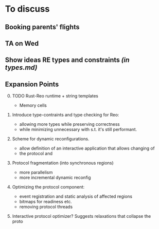 # To discuss

## Booking parents' flights

## TA on Wed

## Show ideas RE types and constraints _(in types.md)_

## Expansion Points

0. TODO Rust-Reo runtime + string templates
	* Memory cells

1. Introduce type-contraints and type checking for Reo:
	* allowing more types while preserving correctness
	* while minimizing unnecessary with s.t. it's still performant.

2. Scheme for dynamic reconfigurations.
	* allow definition of an interactive application that allows changing of
	* the protocol and 

3. Protocol fragmentation (into synchronous regions)
	* more parallelism
	* more incremental dynamic reconfig

4. Optimizing the protocol component:
	* event registration and static analysis of affected regions
	* bitmaps for readiness etc.
	* removing protocol threads

5. Interactive protocol optimizer? Suggests relaxations that collapse the proto

